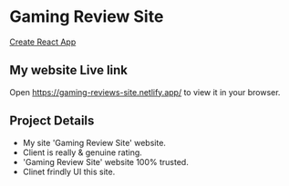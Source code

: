 # Gaming Review Site

[Create React App](https://gaming-reviews-site.netlify.app/)

## My website Live link
Open https://gaming-reviews-site.netlify.app/ to view it in your browser.


## Project Details
* My site 'Gaming Review Site' website.
* Client is really & genuine rating.
* 'Gaming Review Site' website 100% trusted.
* Clinet frindly UI this site.

